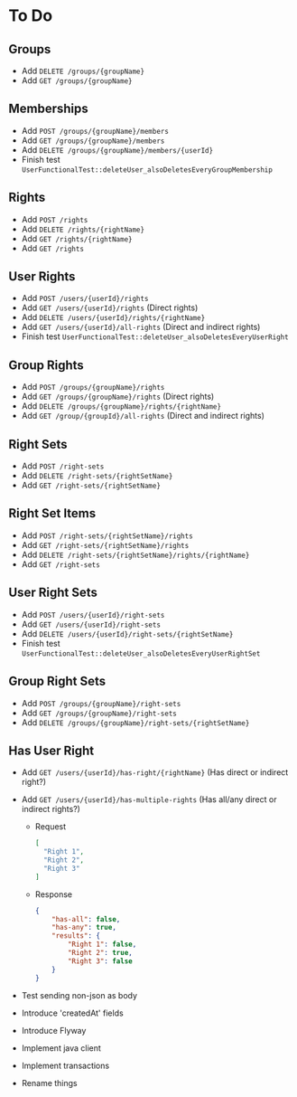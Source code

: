 # To Do
## Groups
* Add `DELETE /groups/{groupName}`
* Add `GET /groups/{groupName}`

## Memberships
* Add `POST /groups/{groupName}/members`
* Add `GET /groups/{groupName}/members`
* Add `DELETE /groups/{groupName}/members/{userId}`
* Finish test `UserFunctionalTest::deleteUser_alsoDeletesEveryGroupMembership`

## Rights
* Add `POST /rights`
* Add `DELETE /rights/{rightName}`
* Add `GET /rights/{rightName}`
* Add `GET /rights`

## User Rights
* Add `POST /users/{userId}/rights`
* Add `GET /users/{userId}/rights` (Direct rights)
* Add `DELETE /users/{userId}/rights/{rightName}`
* Add `GET /users/{userId}/all-rights` (Direct and indirect rights)
* Finish test `UserFunctionalTest::deleteUser_alsoDeletesEveryUserRight`

## Group Rights
* Add `POST /groups/{groupName}/rights`
* Add `GET /groups/{groupName}/rights` (Direct rights)
* Add `DELETE /groups/{groupName}/rights/{rightName}`
* Add `GET /group/{groupId}/all-rights` (Direct and indirect rights)

## Right Sets
* Add `POST /right-sets`
* Add `DELETE /right-sets/{rightSetName}`
* Add `GET /right-sets/{rightSetName}`

## Right Set Items
* Add `POST /right-sets/{rightSetName}/rights`
* Add `GET /right-sets/{rightSetName}/rights`
* Add `DELETE /right-sets/{rightSetName}/rights/{rightName}`
* Add `GET /right-sets`

## User Right Sets
* Add `POST /users/{userId}/right-sets`
* Add `GET /users/{userId}/right-sets`
* Add `DELETE /users/{userId}/right-sets/{rightSetName}`
* Finish test `UserFunctionalTest::deleteUser_alsoDeletesEveryUserRightSet`

## Group Right Sets
* Add `POST /groups/{groupName}/right-sets`
* Add `GET /groups/{groupName}/right-sets`
* Add `DELETE /groups/{groupName}/right-sets/{rightSetName}`

## Has User Right
* Add `GET /users/{userId}/has-right/{rightName}` (Has direct or indirect right?)
* Add `GET /users/{userId}/has-multiple-rights` (Has all/any direct or indirect rights?)
    * Request
        ```json
        [
          "Right 1",
          "Right 2",
          "Right 3"
        ]
        ```
    * Response
        ```json
        {
            "has-all": false,
            "has-any": true,
            "results": {
                "Right 1": false,
                "Right 2": true,
                "Right 3": false
            }
        }
        ```

* Test sending non-json as body
* Introduce 'createdAt' fields
* Introduce Flyway
* Implement java client
* Implement transactions
* Rename things